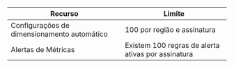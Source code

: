 
| Recurso | Limite |
| --- | --- |
| Configurações de dimensionamento automático |100 por região e assinatura |
| Alertas de Métricas |Existem 100 regras de alerta ativas por assinatura |
